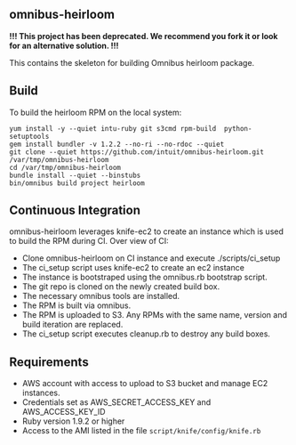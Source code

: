 ## omnibus-heirloom

**!!! This project has been deprecated. We recommend you fork it or look for an alternative solution. !!!**

This contains the skeleton for building Omnibus heirloom package.

## Build

To build the heirloom RPM on the local system:

	yum install -y --quiet intu-ruby git s3cmd rpm-build  python-setuptools
	gem install bundler -v 1.2.2 --no-ri --no-rdoc --quiet
	git clone --quiet https://github.com/intuit/omnibus-heirloom.git /var/tmp/omnibus-heirloom
	cd /var/tmp/omnibus-heirloom
	bundle install --quiet --binstubs
	bin/omnibus build project heirloom

## Continuous Integration

omnibus-heirloom leverages knife-ec2 to create an instance which is used to build the RPM during CI. Over view of CI:

* Clone omnibus-heirloom on CI instance and execute ./scripts/ci_setup
* The ci_setup script uses knife-ec2 to create an ec2 instance
* The instance is bootstraped using the omnibus.rb bootstrap script.
* The git repo is cloned on the newly created build box.
* The necessary omnibus tools are installed.
* The RPM is built via omnibus.
* The RPM is uploaded to S3. Any RPMs with the same name, version and build iteration are replaced.
* The ci_setup script executes cleanup.rb to destroy any build boxes.

## Requirements

* AWS account with access to upload to S3 bucket and manage EC2 instances.
* Credentials set as AWS_SECRET_ACCESS_KEY and AWS_ACCESS_KEY_ID
* Ruby version 1.9.2 or higher
* Access to the AMI listed in the file `script/knife/config/knife.rb`
